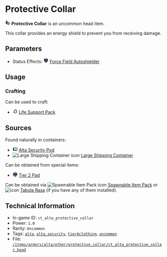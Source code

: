 # Protective Collar

<img src="https://raw.githubusercontent.com/Ceterai/Enternia/main/items/armors/alta/other/protective_collar/icon.png" alt="Protective Collar icon" loading="lazy" height="16px" width="auto" /> **Protective Collar** is an uncommon head item.

This collar provides an energy shield to prevent you from receiving damage.

## Parameters

- Status Effects: <img src="https://raw.githubusercontent.com/Ceterai/Enternia/main/stats/effects/ct_autoeffect/ct_autoshielder_force.png" alt="Force Field Autoshielder icon" loading="lazy" height="16px" width="auto" /> [Force Field Autoshielder](https://ceterai.github.io/MyEnternia/Wiki/ForceFieldAutoshielder)

## Usage

### Crafting

Can be used to craft:

- <img src="https://raw.githubusercontent.com/Ceterai/Enternia/main/items/armors/alta/tier4/security/pack/icon.png" alt="Life Support Pack icon" loading="lazy" height="16px" width="auto" /> [Life Support Pack](https://ceterai.github.io/MyEnternia/Wiki/LifeSupportPack)

## Sources

Found naturally in containers:

- <img src="https://raw.githubusercontent.com/Ceterai/Enternia/main/objects/alta/security/pod/icon.png" alt="Alta Security Pod icon" loading="lazy" height="16px" width="auto" /> [Alta Security Pod](https://ceterai.github.io/MyEnternia/Wiki/AltaSecurityPod)
- <img src="https://starbounder.org/mediawiki/images/e/e4/Large_Shipping_Container.png" alt="Large Shipping Container icon" loading="lazy" height="12px" width="30px" /> [Large Shipping Container](https://starbounder.org/Large_Shipping_Container)

Can be obtained from special items:

- <img src="https://raw.githubusercontent.com/Ceterai/Enternia/main/items/active/alta/loot/tier2.png" alt="Tier 2 Pad icon" loading="lazy" height="16px" width="auto" /> [Tier 2 Pad](https://ceterai.github.io/MyEnternia/Wiki/Tier2Pad)

Can be obtained via <img src="https://raw.githubusercontent.com/Silverfeelin/Starbound-SpawnableItemPack/master/interface/sip/iconSmall.png" alt="Spawnable Item Pack icon" width="18" height="14"/> [Spawnable Item Pack](https://steamcommunity.com/sharedfiles/filedetails/?id=733665104) or <img src="https://steamuserimages-a.akamaihd.net/ugc/263843960696222713/3EC9A7C005541F7D577EBCB8C5736B4EFC9973D6/" alt="icon" width="8" height="12"/> [Tabula Rasa](https://community.playstarbound.com/resources/the-tabula-rasa.3222/) (if you have any of them installed).

## Technical Information

- In-game ID: `ct_alta_protective_collar`
- Power: `1.0`
- Rarity: `Uncommon`
- Tags: [`alta`](https://ceterai.github.io/MyEnternia/Wiki/Tags/Alta), [`alta_security`](https://ceterai.github.io/MyEnternia/Wiki/Tags/AltaSecurity), [`tier4clothing`](https://ceterai.github.io/MyEnternia/Wiki/Tags/Tier4Clothing), [`uncommon`](https://ceterai.github.io/MyEnternia/Wiki/Tags/Uncommon)
- File: [`/items/armors/alta/other/protective_collar/ct_alta_protective_collar.head`](https://github.com/Ceterai/Enternia/blob/main/items/armors/alta/other/protective_collar/ct_alta_protective_collar.head)
